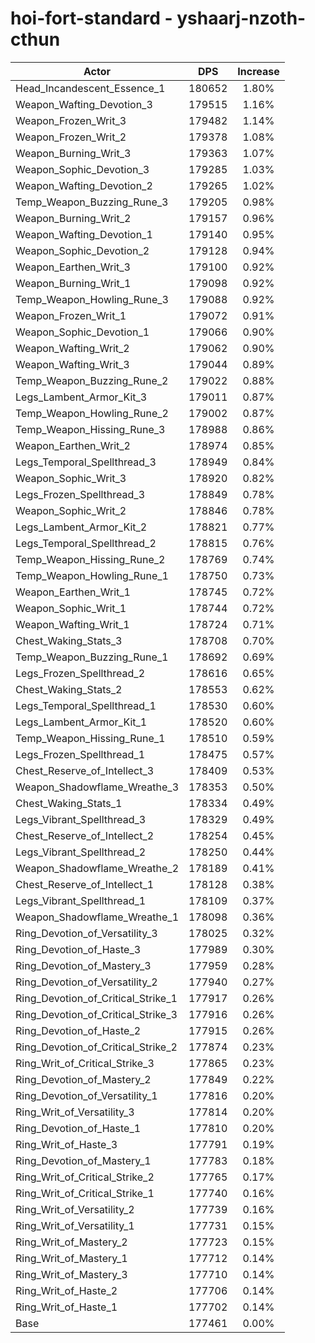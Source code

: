 # hoi-fort-standard - yshaarj-nzoth-cthun
| Actor | DPS | Increase |
|---|:---:|:---:|
|Head_Incandescent_Essence_1|180652|1.80%|
|Weapon_Wafting_Devotion_3|179515|1.16%|
|Weapon_Frozen_Writ_3|179482|1.14%|
|Weapon_Frozen_Writ_2|179378|1.08%|
|Weapon_Burning_Writ_3|179363|1.07%|
|Weapon_Sophic_Devotion_3|179285|1.03%|
|Weapon_Wafting_Devotion_2|179265|1.02%|
|Temp_Weapon_Buzzing_Rune_3|179205|0.98%|
|Weapon_Burning_Writ_2|179157|0.96%|
|Weapon_Wafting_Devotion_1|179140|0.95%|
|Weapon_Sophic_Devotion_2|179128|0.94%|
|Weapon_Earthen_Writ_3|179100|0.92%|
|Weapon_Burning_Writ_1|179098|0.92%|
|Temp_Weapon_Howling_Rune_3|179088|0.92%|
|Weapon_Frozen_Writ_1|179072|0.91%|
|Weapon_Sophic_Devotion_1|179066|0.90%|
|Weapon_Wafting_Writ_2|179062|0.90%|
|Weapon_Wafting_Writ_3|179044|0.89%|
|Temp_Weapon_Buzzing_Rune_2|179022|0.88%|
|Legs_Lambent_Armor_Kit_3|179011|0.87%|
|Temp_Weapon_Howling_Rune_2|179002|0.87%|
|Temp_Weapon_Hissing_Rune_3|178988|0.86%|
|Weapon_Earthen_Writ_2|178974|0.85%|
|Legs_Temporal_Spellthread_3|178949|0.84%|
|Weapon_Sophic_Writ_3|178920|0.82%|
|Legs_Frozen_Spellthread_3|178849|0.78%|
|Weapon_Sophic_Writ_2|178846|0.78%|
|Legs_Lambent_Armor_Kit_2|178821|0.77%|
|Legs_Temporal_Spellthread_2|178815|0.76%|
|Temp_Weapon_Hissing_Rune_2|178769|0.74%|
|Temp_Weapon_Howling_Rune_1|178750|0.73%|
|Weapon_Earthen_Writ_1|178745|0.72%|
|Weapon_Sophic_Writ_1|178744|0.72%|
|Weapon_Wafting_Writ_1|178724|0.71%|
|Chest_Waking_Stats_3|178708|0.70%|
|Temp_Weapon_Buzzing_Rune_1|178692|0.69%|
|Legs_Frozen_Spellthread_2|178616|0.65%|
|Chest_Waking_Stats_2|178553|0.62%|
|Legs_Temporal_Spellthread_1|178530|0.60%|
|Legs_Lambent_Armor_Kit_1|178520|0.60%|
|Temp_Weapon_Hissing_Rune_1|178510|0.59%|
|Legs_Frozen_Spellthread_1|178475|0.57%|
|Chest_Reserve_of_Intellect_3|178409|0.53%|
|Weapon_Shadowflame_Wreathe_3|178353|0.50%|
|Chest_Waking_Stats_1|178334|0.49%|
|Legs_Vibrant_Spellthread_3|178329|0.49%|
|Chest_Reserve_of_Intellect_2|178254|0.45%|
|Legs_Vibrant_Spellthread_2|178250|0.44%|
|Weapon_Shadowflame_Wreathe_2|178189|0.41%|
|Chest_Reserve_of_Intellect_1|178128|0.38%|
|Legs_Vibrant_Spellthread_1|178109|0.37%|
|Weapon_Shadowflame_Wreathe_1|178098|0.36%|
|Ring_Devotion_of_Versatility_3|178025|0.32%|
|Ring_Devotion_of_Haste_3|177989|0.30%|
|Ring_Devotion_of_Mastery_3|177959|0.28%|
|Ring_Devotion_of_Versatility_2|177940|0.27%|
|Ring_Devotion_of_Critical_Strike_1|177917|0.26%|
|Ring_Devotion_of_Critical_Strike_3|177916|0.26%|
|Ring_Devotion_of_Haste_2|177915|0.26%|
|Ring_Devotion_of_Critical_Strike_2|177874|0.23%|
|Ring_Writ_of_Critical_Strike_3|177865|0.23%|
|Ring_Devotion_of_Mastery_2|177849|0.22%|
|Ring_Devotion_of_Versatility_1|177816|0.20%|
|Ring_Writ_of_Versatility_3|177814|0.20%|
|Ring_Devotion_of_Haste_1|177810|0.20%|
|Ring_Writ_of_Haste_3|177791|0.19%|
|Ring_Devotion_of_Mastery_1|177783|0.18%|
|Ring_Writ_of_Critical_Strike_2|177765|0.17%|
|Ring_Writ_of_Critical_Strike_1|177740|0.16%|
|Ring_Writ_of_Versatility_2|177739|0.16%|
|Ring_Writ_of_Versatility_1|177731|0.15%|
|Ring_Writ_of_Mastery_2|177723|0.15%|
|Ring_Writ_of_Mastery_1|177712|0.14%|
|Ring_Writ_of_Mastery_3|177710|0.14%|
|Ring_Writ_of_Haste_2|177706|0.14%|
|Ring_Writ_of_Haste_1|177702|0.14%|
|Base|177461|0.00%|
